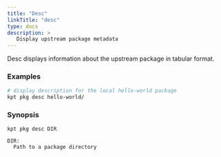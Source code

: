 ```yaml
---
title: "Desc"
linkTitle: "desc"
type: docs
description: >
   Display upstream package metadata
---
```


Desc displays information about the upstream package in tabular format.

### Examples

```sh
# display description for the local hello-world package
kpt pkg desc hello-world/
```

### Synopsis

    kpt pkg desc DIR

    DIR:
      Path to a package directory

